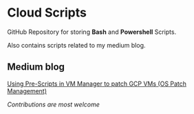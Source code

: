 # Cloud Scripts
GitHub Repository for storing **Bash** and **Powershell** Scripts.

Also contains scripts related to my medium blog.

## Medium blog
[Using Pre-Scripts in VM Manager to patch GCP VMs (OS Patch Management)](https://blog.searce.com/patching-gce-vms-using-gcp-vm-manager-os-patch-management-a27eba7d356f)

_Contributions are most welcome_
